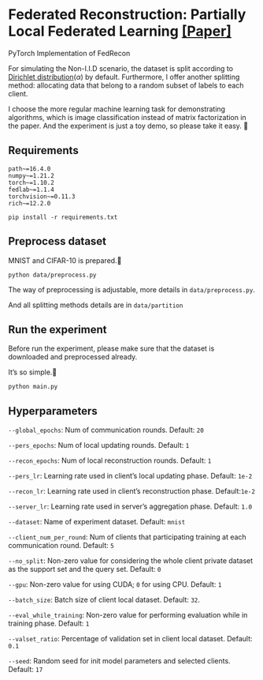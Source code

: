 # Federated Reconstruction: Partially Local Federated Learning [[Paper]](https://proceedings.neurips.cc/paper/2021/hash/5d44a2b0d85aa1a4dd3f218be6422c66-Abstract.html)

PyTorch Implementation of FedRecon

For simulating the Non-I.I.D scenario, the dataset is split according to [Dirichlet distribution](https://arxiv.org/abs/1909.06335)($\alpha$) by default. Furthermore, I offer another splitting method: allocating data that belong to a random subset of labels to each client.

I choose the more regular machine learning task for demonstrating algorithms, which is image classification instead of matrix factorization in the paper. And the experiment is just a toy demo, so please take it easy. 🤣

## Requirements
```
path~=16.4.0
numpy~=1.21.2
torch~=1.10.2
fedlab~=1.1.4
torchvision~=0.11.3
rich~=12.2.0
```

```
pip install -r requirements.txt
```

## Preprocess dataset

MNIST and CIFAR-10 is prepared.🌟

```
python data/preprocess.py
```

The way of preprocessing is adjustable, more details in `data/preprocess.py`.

And all splitting methods details are in `data/partition`



## Run the experiment

Before run the experiment, please make sure that the dataset is downloaded and preprocessed already.

It’s so simple.🤪 

```
python main.py
```



## Hyperparameters

`--global_epochs`: Num of communication rounds. Default: `20`

`--pers_epochs`: Num of local updating rounds. Default: `1`

`--recon_epochs`: Num of local reconstruction rounds. Default: `1`

`--pers_lr`: Learning rate used in client’s local updating phase. Default: `1e-2`

`--recon_lr`: Learning rate used in client’s reconstruction phase. Default:`1e-2`

`--server_lr`: Learning rate used in server’s aggregation phase. Default: `1.0`

`--dataset`: Name of experiment dataset. Default: `mnist`

`--client_num_per_round`: Num of clients that participating training at each communication round. Default: `5`

`--no_split`: Non-zero value for considering the whole client private dataset as the support set and the query set. Default: `0`

`--gpu`: Non-zero value for using CUDA; `0` for using CPU. Default: `1`

`--batch_size`: Batch size of client local dataset. Default: `32`.

`--eval_while_training`: Non-zero value for performing evaluation while in training phase. Default: `1`

`--valset_ratio`: Percentage of validation set in client local dataset. Default: `0.1`

`--seed`: Random seed for init model parameters and selected clients. Default: `17`
